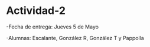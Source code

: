 # Actividad-2
-Fecha de entrega: Jueves 5 de Mayo  

-Alumnas: Escalante, González R, González T y Pappolla
